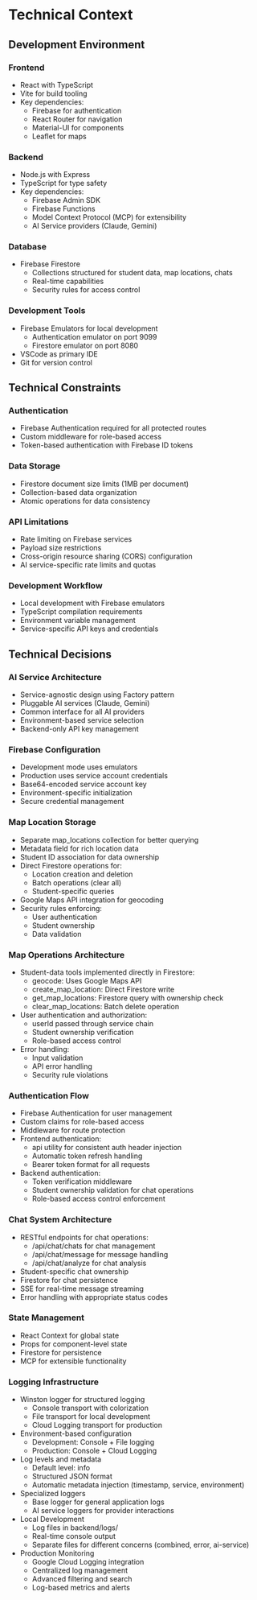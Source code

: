 # Technical Context

## Development Environment

### Frontend
- React with TypeScript
- Vite for build tooling
- Key dependencies:
  - Firebase for authentication
  - React Router for navigation
  - Material-UI for components
  - Leaflet for maps

### Backend
- Node.js with Express
- TypeScript for type safety
- Key dependencies:
  - Firebase Admin SDK
  - Firebase Functions
  - Model Context Protocol (MCP) for extensibility
  - AI Service providers (Claude, Gemini)

### Database
- Firebase Firestore
  - Collections structured for student data, map locations, chats
  - Real-time capabilities
  - Security rules for access control

### Development Tools
- Firebase Emulators for local development
  - Authentication emulator on port 9099
  - Firestore emulator on port 8080
- VSCode as primary IDE
- Git for version control

## Technical Constraints

### Authentication
- Firebase Authentication required for all protected routes
- Custom middleware for role-based access
- Token-based authentication with Firebase ID tokens

### Data Storage
- Firestore document size limits (1MB per document)
- Collection-based data organization
- Atomic operations for data consistency

### API Limitations
- Rate limiting on Firebase services
- Payload size restrictions
- Cross-origin resource sharing (CORS) configuration
- AI service-specific rate limits and quotas

### Development Workflow
- Local development with Firebase emulators
- TypeScript compilation requirements
- Environment variable management
- Service-specific API keys and credentials

## Technical Decisions

### AI Service Architecture
- Service-agnostic design using Factory pattern
- Pluggable AI services (Claude, Gemini)
- Common interface for all AI providers
- Environment-based service selection
- Backend-only API key management

### Firebase Configuration
- Development mode uses emulators
- Production uses service account credentials
- Base64-encoded service account key
- Environment-specific initialization
- Secure credential management

### Map Location Storage
- Separate map_locations collection for better querying
- Metadata field for rich location data
- Student ID association for data ownership
- Direct Firestore operations for:
  - Location creation and deletion
  - Batch operations (clear all)
  - Student-specific queries
- Google Maps API integration for geocoding
- Security rules enforcing:
  - User authentication
  - Student ownership
  - Data validation

### Map Operations Architecture
- Student-data tools implemented directly in Firestore:
  - geocode: Uses Google Maps API
  - create_map_location: Direct Firestore write
  - get_map_locations: Firestore query with ownership check
  - clear_map_locations: Batch delete operation
- User authentication and authorization:
  - userId passed through service chain
  - Student ownership verification
  - Role-based access control
- Error handling:
  - Input validation
  - API error handling
  - Security rule violations

### Authentication Flow
- Firebase Authentication for user management
- Custom claims for role-based access
- Middleware for route protection
- Frontend authentication:
  - api utility for consistent auth header injection
  - Automatic token refresh handling
  - Bearer token format for all requests
- Backend authentication:
  - Token verification middleware
  - Student ownership validation for chat operations
  - Role-based access control enforcement

### Chat System Architecture
- RESTful endpoints for chat operations:
  - /api/chat/chats for chat management
  - /api/chat/message for message handling
  - /api/chat/analyze for chat analysis
- Student-specific chat ownership
- Firestore for chat persistence
- SSE for real-time message streaming
- Error handling with appropriate status codes

### State Management
- React Context for global state
- Props for component-level state
- Firestore for persistence
- MCP for extensible functionality

### Logging Infrastructure
- Winston logger for structured logging
  - Console transport with colorization
  - File transport for local development
  - Cloud Logging transport for production
- Environment-based configuration
  - Development: Console + File logging
  - Production: Console + Cloud Logging
- Log levels and metadata
  - Default level: info
  - Structured JSON format
  - Automatic metadata injection (timestamp, service, environment)
- Specialized loggers
  - Base logger for general application logs
  - AI service loggers for provider interactions
- Local Development
  - Log files in backend/logs/
  - Real-time console output
  - Separate files for different concerns (combined, error, ai-service)
- Production Monitoring
  - Google Cloud Logging integration
  - Centralized log management
  - Advanced filtering and search
  - Log-based metrics and alerts
